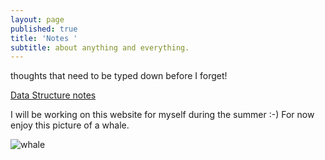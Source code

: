 ```yaml
---
layout: page
published: true
title: 'Notes '
subtitle: about anything and everything.
---
```

thoughts that need to be typed down before I forget!

[Data Structure notes](google.com)

I will be working on this website for myself during the summer :-) 
For now enjoy this picture of a whale. 

![whale ](https://img.purch.com/w/660/aHR0cDovL3d3dy5saXZlc2NpZW5jZS5jb20vaW1hZ2VzL2kvMDAwLzAxNi85OTYvb3JpZ2luYWwvaHVtcGJhY2t3aGFsZS5qcGc=)
